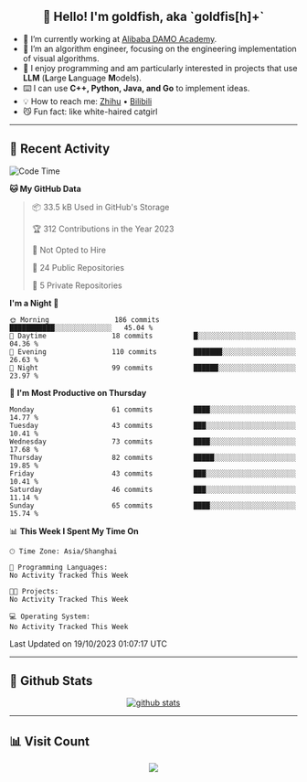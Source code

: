 
<h2 align="center">👋 Hello! I'm goldfish, aka `goldfis[h]+`</h2>

- 📍 I’m currently working at [Alibaba DAMO Academy](https://damo.alibaba.com/).  
- 🌱 I’m an algorithm engineer, focusing on the engineering implementation of visual algorithms.  
- 💬 I enjoy programming and am particularly interested in projects that use **LLM** (**L**arge **L**anguage **M**odels).   
- ⌨️ I can use **C++, Python, Java, and Go** to implement ideas.  
- 💡 How to reach me: [Zhihu](https://www.zhihu.com/people/goldfishh) • [Bilibili](https://space.bilibili.com/11349246)  
- 😼 Fun fact: like white-haired catgirl  

-------

## 🔧 Recent Activity

<!--START_SECTION:waka-->
![Code Time](http://img.shields.io/badge/Code%20Time-13%20hrs%2028%20mins-blue)

**🐱 My GitHub Data** 

> 📦 33.5 kB Used in GitHub's Storage 
 > 
> 🏆 312 Contributions in the Year 2023
 > 
> 🚫 Not Opted to Hire
 > 
> 📜 24 Public Repositories 
 > 
> 🔑 5 Private Repositories 
 > 
**I'm a Night 🦉** 

```text
🌞 Morning                186 commits         ███████████░░░░░░░░░░░░░░   45.04 % 
🌆 Daytime                18 commits          █░░░░░░░░░░░░░░░░░░░░░░░░   04.36 % 
🌃 Evening                110 commits         ███████░░░░░░░░░░░░░░░░░░   26.63 % 
🌙 Night                  99 commits          ██████░░░░░░░░░░░░░░░░░░░   23.97 % 
```
📅 **I'm Most Productive on Thursday** 

```text
Monday                   61 commits          ████░░░░░░░░░░░░░░░░░░░░░   14.77 % 
Tuesday                  43 commits          ███░░░░░░░░░░░░░░░░░░░░░░   10.41 % 
Wednesday                73 commits          ████░░░░░░░░░░░░░░░░░░░░░   17.68 % 
Thursday                 82 commits          █████░░░░░░░░░░░░░░░░░░░░   19.85 % 
Friday                   43 commits          ███░░░░░░░░░░░░░░░░░░░░░░   10.41 % 
Saturday                 46 commits          ███░░░░░░░░░░░░░░░░░░░░░░   11.14 % 
Sunday                   65 commits          ████░░░░░░░░░░░░░░░░░░░░░   15.74 % 
```


📊 **This Week I Spent My Time On** 

```text
🕑︎ Time Zone: Asia/Shanghai

💬 Programming Languages: 
No Activity Tracked This Week

🐱‍💻 Projects: 
No Activity Tracked This Week

💻 Operating System: 
No Activity Tracked This Week
```


 Last Updated on 19/10/2023 01:07:17 UTC
<!--END_SECTION:waka-->

-------

## 📆 Github Stats

<p align="center">
    <a href="https://github.com/anuraghazra/github-readme-stats">
      <img src="https://github-readme-stats.vercel.app/api?username=goldfishh&show_icons=true&theme=dracula" alt="github stats" />
    </a>
</p>

-------

## 📊 Visit Count

<p align="center">
  <a href="https://count.getloli.com/"><img src="https://count.getloli.com/get/@:goldfishh?theme=rule34"></a>
</p>
